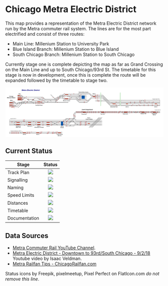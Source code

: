 # Chicago Metra Electric District

This map provides a representation of the Metra Electric District network run by the Metra commuter rail system. The lines are for the most part electrified and consist of three routes:

* Main Line: Millenium Station to University Park
* Blue Island Branch: Millenium Station to Blue Island
* South Chicago Branch: Millenium Station to South Chicago

Currently stage one is complete depicting the map as far as Grand Crossing on the Main Line and up to South Chicago/93rd St. The timetable for this stage is now in development, once this is complete the route will be expanded followed by the timetable to stage two.

![Image of Current State of Map](Images/Metra_Electric.bmp)

## Current Status

| Stage         | Status        |
| ------------- |:-------------:|
| Track Plan     | <img src="https://image.flaticon.com/icons/svg/1632/1632596.svg" height="24"> |
| Signalling      | <img src="https://image.flaticon.com/icons/svg/1632/1632596.svg" height="24">      |
| Naming | <img src="https://image.flaticon.com/icons/svg/1632/1632596.svg" height="24">      |
| Speed Limits | <img src="https://image.flaticon.com/icons/svg/1632/1632596.svg" height="24"> |
| Distances | <img src="https://image.flaticon.com/icons/svg/1632/1632596.svg" height="24"> |
| Timetable | <img src="https://image.flaticon.com/icons/svg/390/390914.svg" height="24"> |
| Documentation | <img src="https://image.flaticon.com/icons/svg/390/390914.svg" height="24"> |


## Data Sources

- [Metra Commuter Rail YouTube Channel](https://www.youtube.com/channel/UCkVENT4jX8WtozQUiV4vVWA).
- [Metra Electric District - Downtown to 93rd/South Chicago - 9/2/18](https://www.youtube.com/watch?v=VZAoIFEEVbY&t=1400s) Youtube video by Isaac Veldman.
- [Metra Railfan Tips - ChicagoRailfan.com](https://www.chicagorailfan.com/tipmetra.html)

Status icons by Freepik, pixelmeetup, Pixel Perfect on FlatIcon.com *do not remove this line*.
